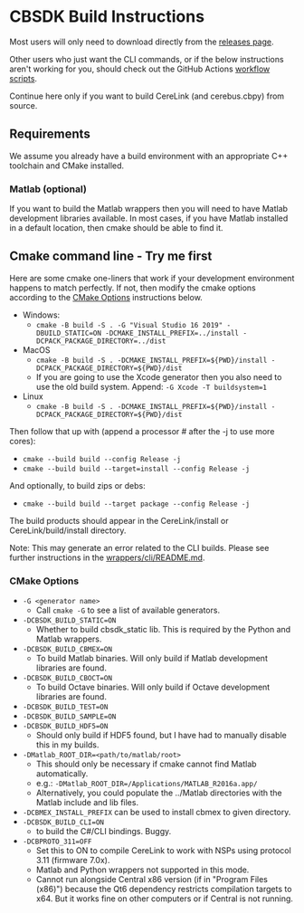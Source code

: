 # CBSDK Build Instructions

Most users will only need to download directly from the [releases page](https://github.com/CerebusOSS/CereLink/releases).

Other users who just want the CLI commands, or if the below instructions aren't working for you, should check out the GitHub Actions [workflow scripts](https://github.com/CerebusOSS/CereLink/blob/master/.github/workflows/build_cbsdk.yml).

Continue here only if you want to build CereLink (and cerebus.cbpy) from source.

## Requirements

We assume you already have a build environment with an appropriate C++ toolchain and CMake installed.

### Matlab (optional)

If you want to build the Matlab wrappers then you will need to have Matlab development libraries available. In most cases, if you have Matlab installed in a default location, then cmake should be able to find it.

## Cmake command line - Try me first

Here are some cmake one-liners that work if your development environment happens to match perfectly. If not, then modify the cmake options according to the [CMake Options](#cmake-options) instructions below.

* Windows:
    * `cmake -B build -S . -G "Visual Studio 16 2019" -DBUILD_STATIC=ON -DCMAKE_INSTALL_PREFIX=../install -DCPACK_PACKAGE_DIRECTORY=../dist`
* MacOS
    * `cmake -B build -S . -DCMAKE_INSTALL_PREFIX=${PWD}/install -DCPACK_PACKAGE_DIRECTORY=${PWD}/dist`
    * If you are going to use the Xcode generator then you also need to use the old build system. Append: `-G Xcode -T buildsystem=1`
* Linux
    * `cmake -B build -S . -DCMAKE_INSTALL_PREFIX=${PWD}/install -DCPACK_PACKAGE_DIRECTORY=${PWD}/dist`

Then follow that up with (append a processor # after the -j to use more cores):
* `cmake --build build --config Release -j`
* `cmake --build build --target=install --config Release -j`

And optionally, to build zips or debs:
* `cmake --build build --target package --config Release -j`

The build products should appear in the CereLink/install or CereLink/build/install directory.

Note: This may generate an error related to the CLI builds. Please see further instructions in the [wrappers/cli/README.md](wrappers/cli/README.md).

### CMake Options

* `-G <generator name>`
    * Call `cmake -G` to see a list of available generators.
* `-DCBSDK_BUILD_STATIC=ON`
    * Whether to build cbsdk_static lib. This is required by the Python and Matlab wrappers.
* `-DCBSDK_BUILD_CBMEX=ON`
    * To build Matlab binaries. Will only build if Matlab development libraries are found.
* `-DCBSDK_BUILD_CBOCT=ON`
    * To build Octave binaries. Will only build if Octave development libraries are found.
* `-DCBSDK_BUILD_TEST=ON`
* `-DCBSDK_BUILD_SAMPLE=ON`
* `-DCBSDK_BUILD_HDF5=ON`
    * Should only build if HDF5 found, but I have had to manually disable this in my builds.
* `-DMatlab_ROOT_DIR=<path/to/matlab/root>`
    * This should only be necessary if cmake cannot find Matlab automatically.
    * e.g.: `-DMatlab_ROOT_DIR=/Applications/MATLAB_R2016a.app/`
    * Alternatively, you could populate the ../Matlab directories with the Matlab include and lib files.
* `-DCBMEX_INSTALL_PREFIX` can be used to install cbmex to given directory.
* `-DCBSDK_BUILD_CLI=ON`
    * to build the C#/CLI bindings. Buggy.
* `-DCBPROTO_311=OFF`
    * Set this to ON to compile CereLink to work with NSPs using protocol 3.11 (firmware 7.0x).
    * Matlab and Python wrappers not supported in this mode.
    * Cannot run alongside Central x86 version (if in "Program Files (x86)") because the Qt6 dependency restricts compilation targets to x64. But it works fine on other computers or if Central is not running.
